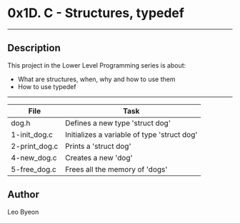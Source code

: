 # 0x1D. C - Structures, typedef
---
## Description

This project in the Lower Level Programming series is about:
* What are structures, when, why and how to use them
* How to use typedef

---
File|Task
---|---
dog.h | Defines a new type 'struct dog'
1-init_dog.c | Initializes a variable of type 'struct dog'
2-print_dog.c | Prints a 'struct dog'
4-new_dog.c | Creates a new 'dog'
5-free_dog.c | Frees all the memory of 'dogs'


## Author
Leo Byeon
